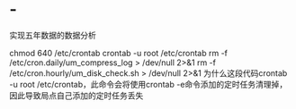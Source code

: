 # -
实现五年数据的数据分析

chmod 640 /etc/crontab
crontab -u root /etc/crontab
rm -f /etc/cron.daily/um_compress_log  > /dev/null 2>&1
rm -f /etc/cron.hourly/um_disk_check.sh  > /dev/null 2>&1 为什么这段代码crontab -u root /etc/crontab，此命令会将使用crontab -e命令添加的定时任务清理掉，因此导致局点自己添加的定时任务丢失
